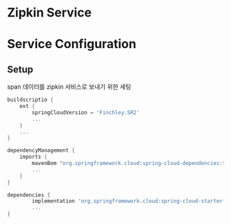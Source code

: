 # Zipkin Service

# Service Configuration

## Setup
span 데이터를 zipkin 서비스로 보내기 위한 세팅
```gradle
buildscriptio {
    ext {
        springCloudVersion = 'Finchley.SR2'
        ...
    }
    ...
}

dependencyManagement {
    imports {
        mavenBom "org.springframework.cloud:spring-cloud-dependencies:${springCloudVersion}"
        ...
    }
}

dependencies {
        implementation 'org.springframework.cloud:spring-cloud-starter-zipkin'
        ...
}
```
